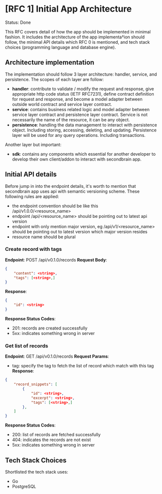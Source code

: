 # [RFC 1] Initial App Architecture
Status: Done

This RFC covers detail of how the app should be implemented in minimal fashion. It includes the architecture of the app implementa†ion should follow, the minimal API details which RFC 0 is mentioned, and tech stack choices (programming language and database engine).

## Architecture implementation
The implementation should follow 3 layer architecture: handler, service, and persistence. The scopes of each layer are follow:
- **handler**: contribute to validate / modify the request and response, give appropriate http code status (IETF RFC7231), define contract definition for request and response, and become a model adapter between outside world contract and service layer contract.
- **service**: contains business related logic and model adapter between service layer contract and persistence layer contract. Service is not necessarily the name of the resource, it can be any object.
- **persistence**: handling the data management to interact with persistence object. Including storing, accessing, deleting, and updating. Persistence layer will be used for any query operations. Including transactions.

Another layer but important:
- **sdk**: contains any components which essential for another developer to develop their own client/addon to interact with secondbrain app.

## Initial API details
Before jump in into the endpoint details, it's worth to mention that secondbrain app uses api with semantic versioning scheme. These following rules are applied:
- the endpoint convention should be like this /api/v1.0.0/<resource_name>
- endpoint /api/<resource_name> should be pointing out to latest api version
- endpoint with only mention major version, eg /api/v1/<resource_name> should be pointing out to latest version which major version resides
- resource name should be plural

### Create record with tags

**Endpoint**: POST /api/v0.1.0/records
**Request Body**:
```json
{
    "content": <string>,
    "tags": [<string>,]
}
```
**Response**:
```json
{
    "id": <string>
}
```

**Response Status Codes**:
- 201: records are created successfully
- 5xx: indicates something wrong in server

### Get list of records

**Endpoint**: GET /api/v0.1.0/records
**Request Params**:
- tag: specify the tag to fetch the list of record which match with this tag
**Response**:
```json
{
    "record_snippets": [
        {
            "id": <string>,
            "excerpt": <string>,
            "tags": [<string>,]
        },
    ]
}
```

**Response Status Codes**:
- 200: list of records are fetched successfully
- 404: indicates the records are not exist
- 5xx: indicates something wrong in server

## Tech Stack Choices

Shortlisted the tech stack uses:
- Go
- PostgreSQL
